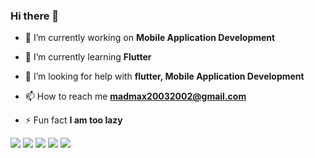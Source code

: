 ### Hi there 👋

- 🔭 I’m currently working on **Mobile Application Development**

- 🌱 I’m currently learning **Flutter**

- 🤝 I’m looking for help with **flutter, Mobile Application Development**

- 📫 How to reach me **madmax20032002@gmail.com**

- ⚡ Fun fact **I am too lazy**

![](http://github-profile-summary-cards.vercel.app/api/cards/profile-details?username=evabiswasmmc&theme=github)
![](http://github-profile-summary-cards.vercel.app/api/cards/repos-per-language?username=evabiswasmmc&theme=github)
![](http://github-profile-summary-cards.vercel.app/api/cards/most-commit-language?username=evabiswasmmc&theme=github)
![](http://github-profile-summary-cards.vercel.app/api/cards/stats?username=evabiswasmmc&theme=github)
![](http://github-profile-summary-cards.vercel.app/api/cards/productive-time?username=evabiswasmmc&theme=github&utcOffset=8)
